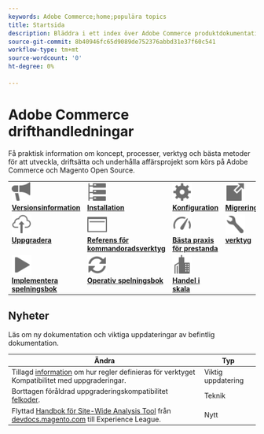 ```yaml
---
keywords: Adobe Commerce;home;populära topics
title: Startsida
description: Bläddra i ett index över Adobe Commerce produktdokumentation.
source-git-commit: 8b40946fc65d9089de752376abbd31e37f60c541
workflow-type: tm+mt
source-wordcount: '0'
ht-degree: 0%

---
```



# Adobe Commerce drifthandledningar

Få praktisk information om koncept, processer, verktyg och bästa metoder för att utveckla, driftsätta och underhålla affärsprojekt som körs på Adobe Commerce och Magento Open Source.

<table>
<tr>
  <td valign="top">
    <a href="https://devdocs.magento.com/guides/v2.4/release-notes/bk-release-notes.html">
      <img alt="Versionsinformation" src="../assets/icons/promote.svg" width="40" height="40"/>
    </a>
    <div>
      <a href="https://devdocs.magento.com/guides/v2.4/release-notes/bk-release-notes.html"><strong>Versionsinformation</strong></a>
    </div>
  </td>
  <td valign="top">
    <a href="https://devdocs.magento.com/guides/v2.4/install-gde/install-flow-diagram.html">
      <img alt="Installation" src="../assets/icons/servers.svg" width="40" height="40"/>
    </a>
    <div>
      <a href="https://devdocs.magento.com/guides/v2.4/install-gde/install-flow-diagram.html"><strong>Installation</strong></a>
    </div>
  </td>
  <td valign="top">
    <a href="https://devdocs.magento.com/guides/v2.4/config-guide/bk-config-guide.html">
      <img alt="Konfiguration" src="../assets/icons/settings.svg" width="40" height="40"/>
    </a>
    <div>
      <a href="https://devdocs.magento.com/guides/v2.4/config-guide/bk-config-guide.html"><strong>Konfiguration</strong></a>
    </div>
  </td>
  <td valign="top">
    <a href="https://devdocs.magento.com/guides/v2.4/migration/bk-migration-guide.html">
      <img alt="Migrering" src="../assets/icons/move-to.svg" width="40" height="40"/>
    </a>
    <div>
      <a href="https://devdocs.magento.com/guides/v2.4/migration/bk-migration-guide.html"><strong>Migrering</strong></a>
    </div>
  </td>
</tr>
<tr>
  <td valign="top">
    <a href="../upgrade/overview.md">
      <img alt="Uppgradera" src="../assets/icons/upload-cloud.svg" width="40" height="40"/>
    </a>
    <div>
      <a href="../upgrade/overview.md"><strong>Uppgradera</strong></a>
    </div>
  </td>
  <td valign="top">
    <a href="https://devdocs.magento.com/guides/v2.4/reference/cli/magento.html">
       <img alt="Referens för kommandoradsverktyg" src="../assets/icons/page-rule.svg" width="40" height="40"/>
    </a>
    <div>
      <a href="https://devdocs.magento.com/guides/v2.4/reference/cli/magento.html"><strong>Referens för kommandoradsverktyg</strong></a>
    </div>
  </td>
  <td valign="top">
    <a href="../performance/overview.md">
       <img alt="Prestanda" src="../assets/icons/gauge.svg" width="40" height="40"/>
    </a>
    <div>
      <a href="../performance/overview.md"><strong>Bästa praxis för prestanda</strong></a>
    </div>
  </td>
  <td valign="top">
    <a href="https://experienceleague.adobe.com/docs/commerce-operations/tools/overview.html">
       <img alt="verktyg" src="../assets/icons/wrench.svg" width="40" height="40"/>
    </a>
    <div>
      <a href="https://experienceleague.adobe.com/docs/commerce-operations/tools/overview.html?lang=en"><strong>verktyg</strong></a>
    </div>
  </td>
</tr>
<tr>
  <td valign="top">
    <a href="../implementation-playbook/overview.md">
      <img alt="Implementering" src="../assets/icons/play.svg" width="40" height="40"/>
    </a>
    <div>
      <a href="../implementation-playbook/overview.md"><strong>Implementera spelningsbok</strong></a>
    </div>
  </td>
  <td valign="top">
    <a href="../operational-playbook/overview.md">
       <img alt="Operationer" src="../assets/icons/refresh.svg" width="40" height="40"/>
    </a>
    <div>
      <a href="../operational-playbook/overview.md"><strong>Operativ spelningsbok</strong></a>
    </div>
  </td>
  <td valign="top">
    <a href="../operational-playbook/overview.md">
       <img alt="Enterprise" src="../assets/icons/enterprise.svg" width="40" height="40"/>
    </a>
    <div>
      <a href="../commerce-at-scale/overview.md"><strong>Handel i skala</strong></a>
    </div>
  </td>
</tr>
</table>

## Nyheter

Läs om ny dokumentation och viktiga uppdateringar av befintlig dokumentation.

| Ändra | Typ |
|----------------------------------------------------------------------------------------------------------------------------------------|--------------|
| Tillagd [information](../upgrade/upgrade-compatibility-tool/overview.md) om hur regler definieras för verktyget Kompatibilitet med uppgraderingar. | Viktig uppdatering |
| Borttagen föråldrad uppgraderingskompatibilitet [felkoder](../upgrade/upgrade-compatibility-tool/error-messages.md). | Teknik |
| Flyttad [Handbok för Site-Wide Analysis Tool](../tools/site-wide-analysis-tool/intro.md) från [devdocs.magento.com](https://devdocs.magento.com/tools/site-wide-analysis.html) till Experience League. | Nytt |
